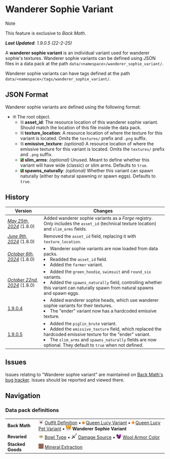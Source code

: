 # Wanderer Sophie Variant
> [!NOTE]
> This feature is exclusive to *Back Math*.
>
> ***Last Updated**: 1.9.0.5 (22-2-25)*

A **wanderer sophie variant** is an individual variant used for wanderer sophie's textures. Wanderer sophie variants can be defined using JSON files in a data pack at the path `data/<namespace>/wanderer_sophie_variant/`.

Wanderer sophie variants can have tags defined at the path `data/<namespace>/tags/wanderer_sophie_variant/`.

## JSON Format
Wanderer sophie variants are defined using the following format:

- ![](/Variants/Docs/Tags/compound_tag.png) The root object.
  - ![](/Variants/Docs/Tags/string_tag.png) **asset_id**: The resource location of this wanderer sophie variant. Should match the location of this file inside the data pack.
  - ![](/Variants/Docs/Tags/string_tag.png) **texture_location**: A resource location of where the texture for this variant is located. Omits the `textures/` prefix and `.png` suffix.
  - ![](/Variants/Docs/Tags/string_tag.png) **emissive_texture**: *(optional)* A resource location of where the emissive texture for this variant is located. Omits the `textures/` prefix and `.png` suffix.
  - ![](/Variants/Docs/Tags/boolean_tag.png) **slim_arms**: *(optional)* Unused. Meant to define whether this variant will have wide (classic) or slim arms. Defaults to `true`.
  - ![](/Variants/Docs/Tags/boolean_tag.png) **spawns_naturally**: *(optional)* Whether this variant can spawn naturally (either by natural spawning or spawn eggs). Defaults to `true`.

## History
| Version | Changes |
|---------|---------|
| [*May 25th, 2024*](/Back%20Math/Changelogs/1.8%20Beta%20Dev%20-%2025-05-24/Changelog%2025-05-24.md) (1.8.0) | Added wanderer sophie variants as a *Forge* registry. Only includes the `asset_id` (technical texture location) and `slim_arms` fields. |
| [*June 9th, 2024*](/Back%20Math/Changelogs/1.8%20Beta%20Dev%20-%2009-06-24/Changelog%2009-06-24.md) (1.8.0) | Removed the `asset_id` field, replacing it with `texture_location`. |
| [*October 6th, 2024*](/Back%20Math/Changelogs/1.8%20Beta%20Dev%20-%2006-10-24/Changelog%2006-10-24.md) (1.8.0) | <li> Wanderer sophie variants are now loaded from data packs. <li> Readded the `asset_id` field. <li> Added the `farmer` variant. </li> |
| [*October 22nd, 2024*](/Back%20Math/Changelogs/1.8%20Beta%20Dev%20-%2022-10-24/Changelog%2022-10-24.md) (1.8.0) | <li> Added the `green_hoodie`, `swimsuit` and `round_six` variants. <li> Added the `spawns_naturally` field, controlling whether this variant can naturally spawn from natural spawns and spawn eggs. </li> |
| [1.9.0.4](/Back%20Math/Changelogs/1.9.0.4%20Beta%20-%2026-01-25/Changelog%201.9.0.4.md) | <li> Added wanderer sophie heads, which use wanderer sophie variants for their textures. <li> The "ender" variant now has a hardcoded emissive texture.</li> |
| [1.9.0.5](/Back%20Math/Changelogs/1.9.0.5%20Beta%20-%2028-01-25/Changelog%201.9.0.5.md) | <li> Added the `piglin_brute` variant. <li>Added the `emissive_texture` field, which replaced the hardcoded emissive texture for the "ender" variant. <li> The `slim_arms` and `spawns_naturally` fields are now optional. They default to `true` when not defined.</li> |

## Issues
Issues relating to "Wanderer sophie variant" are maintained on [Back Math's bug tracker](https://github.com/Fabricio20106/Back-Math/issues). Issues should be reported and viewed there.

## Navigation
### Data pack definitions
| | |
|-|-|
| **Back Math** | ![](/Textures/navbox/outfit_definition.png) [Outfit Definition](/Back%20Math/Docs/Outfit%20Definition.md) ▪ ![](/Textures/navbox/queen_lucy_variant.png) [Queen Lucy Variant](/Back%20Math/Docs/Queen%20Lucy%20Variant.md) ▪ ![](/Textures/navbox/queen_lucy_pet_variant.png) [Queen Lucy Pet Variant](/Back%20Math/Docs/Queen%20Lucy%20Pet%20Variant.md) ▪ ![](/Textures/navbox/wanderer_sophie_variant.png) **Wanderer Sophie Variant** |
| **Revaried** | ![](/Textures/navbox/bowl_type.png) [Bowl Type](/Variants/Docs/Bowl%20Type.md) ▪ ![](/Textures/navbox/damage_source.png) [Damage Source](/Variants/Docs/Damage%20Source.md) ▪ ![](/Textures/navbox/wool_armor_color.png) [Wool Armor Color](/Variants/Docs/Wool%20Armor%20Color.md) |
| **Stacked Goods** | ![](/Textures/navbox/mineral_extraction.png) [Mineral Extraction](/Stacked%20Goods/Docs/Mineral%20Extraction.md) |
